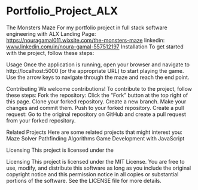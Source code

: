 # Portfolio_Project_ALX
The Monsters Maze
For my portfolio project in full stack software engineering with ALX 
Landing Page: https://nouragamal011.wixsite.com/the-monsters-maze
linkedin: www.linkedin.com/in/noura-gamal-557512197
Installation
To get started with the project, follow these steps:

Usage
Once the application is running, open your browser and navigate to http://localhost:5000 (or the appropriate URL) to start playing the game. Use the arrow keys to navigate through the maze and reach the end point.

Contributing
We welcome contributions! To contribute to the project, follow these steps:
Fork the repository: Click the “Fork” button at the top right of this page.
Clone your forked repository.
Create a new branch.
Make your changes and commit them.
Push to your forked repository.
Create a pull request: Go to the original repository on GitHub and create a pull request from your forked repository.

Related Projects
Here are some related projects that might interest you:
Maze Solver
Pathfinding Algorithms
Game Development with JavaScript

Licensing
This project is licensed under the

Licensing
This project is licensed under the MIT License. You are free to use, modify, and distribute this software as long as you include the original copyright notice and this permission notice in all copies or substantial portions of the software.
See the LICENSE file for more details.
